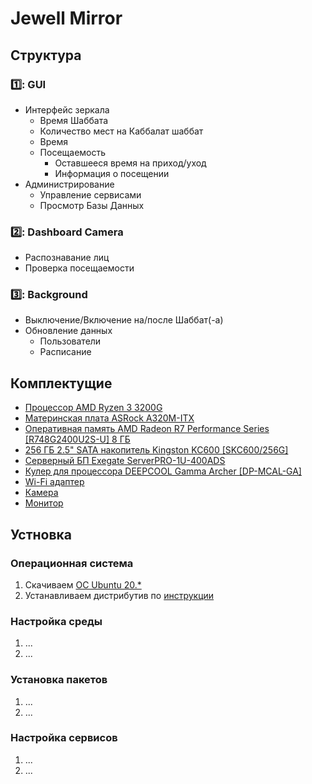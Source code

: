 # Jewell Mirror

## Структура


### :one:: GUI

* Интерфейс зеркала
  * Время Шаббата
  * Количество мест на Каббалат шаббат
  * Время
  * Посещаемость
    * Оставшееся время на приход/уход
    * Информация о посещении
* Администрирование
  * Управление сервисами
  * Просмотр Базы Данных

### :two:: Dashboard Camera
* Распознавание лиц 
* Проверка посещаемости 

### :three:: Background
* Выключение/Включение на/после Шаббат(-а)
* Обновление данных
    * Пользователи
    * Расписание

## Комплектущие

- [Процессор AMD Ryzen 3 3200G](https://market.yandex.ru/product--protsessor-amd-ryzen-3-3200g-am4-4-x-3600-mgts/508267136?glfilter=37693330%3A38326419_100709217342&sku=100709217342&cpa=1)
- [Материнская плата ASRock A320M-ITX](https://www.dns-shop.ru/product/4e7cb0d2afad3332/materinskaa-plata-asrock-a320m-itx/)
- [Оперативная память AMD Radeon R7 Performance Series [R748G2400U2S-U] 8 ГБ](https://www.dns-shop.ru/product/3212767aee271b80/operativnaa-pamat-amd-radeon-r7-performance-series-r748g2400u2s-u-8-gb/)
- [256 ГБ 2.5" SATA накопитель Kingston KC600 [SKC600/256G]](https://www.dns-shop.ru/product/d4e603ebe7a3ed20/256-gb-25-sata-nakopitel-kingston-kc600-skc600256g/)
- [Серверный БП Exegate ServerPRO-1U-400ADS](https://www.dns-shop.ru/product/e9090130a6ee3332/servernyj-bp-exegate-serverpro-1u-400ads/)
- [Кулер для процессора DEEPCOOL Gamma Archer [DP-MCAL-GA]](https://www.dns-shop.ru/product/376bac04499230b1/kuler-dla-processora-deepcool-gamma-archer-dp-mcal-ga/)
- [Wi-Fi адаптер](https://www.dns-shop.ru/product/cd99c844d5383332/wi-fi-adapter-dexp-wfa-1301/)
- [Камера]()
- [Монитор]()

## Устновка

### Операционная система

1. Скачиваем [ОС Ubuntu 20.*](https://releases.ubuntu.com/focal/)
2. Устанавливаем дистрибутив по [инструкции](https://ubuntu.com/tutorials/install-ubuntu-desktop#1-overview)

### Настройка среды

1. ...
2. ...

### Установка пакетов

1. ...
2. ...

### Настройка сервисов

1. ...
2. ...
